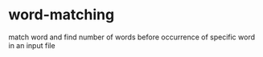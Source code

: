 # word-matching
match word and find number of words before occurrence of specific word in an input file 
